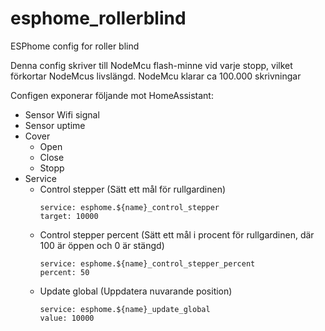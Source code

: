 # esphome_rollerblind
ESPhome config for roller blind

Denna config skriver till NodeMcu flash-minne vid varje stopp, vilket förkortar NodeMcus livslängd. NodeMcu klarar ca 100.000 skrivningar

Configen exponerar följande mot HomeAssistant:
- Sensor Wifi signal
- Sensor uptime
- Cover
  - Open
  - Close
  - Stopp
- Service
  - Control stepper (Sätt ett mål för rullgardinen)
    ```
    service: esphome.${name}_control_stepper
    target: 10000
    ```
  - Control stepper percent (Sätt ett mål i procent för rullgardinen, där 100 är öppen och 0 är stängd)
    ```
    service: esphome.${name}_control_stepper_percent
    percent: 50
    ```
  - Update global (Uppdatera nuvarande position)
    ```
    service: esphome.${name}_update_global
    value: 10000
    ```
